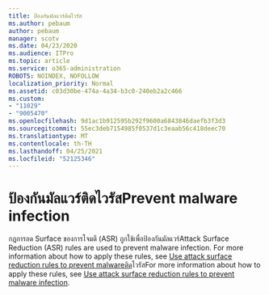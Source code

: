 ```yaml
---
title: ป้องกันมัลแวร์ติดไวรัส
ms.author: pebaum
author: pebaum
manager: scotv
ms.date: 04/23/2020
ms.audience: ITPro
ms.topic: article
ms.service: o365-administration
ROBOTS: NOINDEX, NOFOLLOW
localization_priority: Normal
ms.assetid: c03d30be-474a-4a34-b3c0-240eb2a2c466
ms.custom:
- "11029"
- "9005470"
ms.openlocfilehash: 9d1ac1b912595b292f9600a6843846daefb3f3d3
ms.sourcegitcommit: 55ec3deb7154985f0537d1c3eaab56c418deec70
ms.translationtype: MT
ms.contentlocale: th-TH
ms.lasthandoff: 04/25/2021
ms.locfileid: "52125346"
---
```

# <a name="prevent-malware-infection"></a><span data-ttu-id="a1f49-102">ป้องกันมัลแวร์ติดไวรัส</span><span class="sxs-lookup"><span data-stu-id="a1f49-102">Prevent malware infection</span></span>

<span data-ttu-id="a1f49-103">กฎการลด Surface ของการโจมตี (ASR) ถูกใช้เพื่อป้องกันมัลแวร์</span><span class="sxs-lookup"><span data-stu-id="a1f49-103">Attack Surface Reduction (ASR) rules are used to prevent malware infection.</span></span> <span data-ttu-id="a1f49-104">For more information about how to apply these rules, see [Use attack surface reduction rules to prevent malwareติด](https://docs.microsoft.com/microsoft-365/security/defender-endpoint/attack-surface-reduction?view=o365-worldwide#attack-surface-reduction-rules)ไวรัส</span><span class="sxs-lookup"><span data-stu-id="a1f49-104">For more information about how to apply these rules, see [Use attack surface reduction rules to prevent malware infection](https://docs.microsoft.com/microsoft-365/security/defender-endpoint/attack-surface-reduction?view=o365-worldwide#attack-surface-reduction-rules).</span></span>